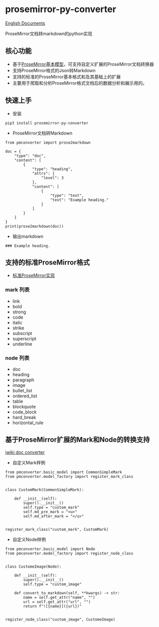 # prosemirror-py-converter

[English Documents](README.md)

ProseMirror文档转markdown的python实现

## 核心功能

- 基于[ProseMirror基本模型](https://prosemirror.net/docs/ref/#model)，可支持自定义扩展的ProseMirror文档转换器
- 支持ProseMirror格式的Json转Markdown
- 支持的标准的ProseMirror基本格式和及其基础上的扩展
- 主要用于爬取和分析ProseMirror格式文档后的数据分析和展示用的。

## 快速上手

- 安装

```
pip3 install prosemirror-py-converter
```

- ProseMirror文档转Markdown

```
from pmconverter import prose2markdown

doc = {
    "type": "doc",
    "content": [
        {
            "type": "heading",
            "attrs": {
                "level": 3
            },
            "content": [
                {
                    "type": "text",
                    "text": "Example heading."
                }
            ]
        }
    ]
}
print(prose2markdown(doc))
```

- 输出markdown

```
### Example heading.
```

## 支持的标准ProseMirror格式

- [标准ProseMirror实现](pmconverter/prose_mirror_std_models.py)

### mark 列表

- link
- bold
- strong
- code
- italic
- strike
- subscript
- superscript
- underline

### node 列表

- doc
- heading
- paragraph
- image
- bullet_list
- ordered_list
- table
- blockquote
- code_block
- hard_break
- horizontal_rule

## 基于ProseMirror扩展的Mark和Node的转换支持

[iwiki doc converter](pmconverter/extensions/iwiki_models.py)

- 自定义Mark样例

```
from pmconverter.basic_model import CommonSimpleMark
from pmconverter.model_factory import register_mark_class


class CustomMark(CommonSimpleMark):

    def __init__(self):
        super().__init__()
        self.type = "custom_mark"
        self.md_pre_mark = "<u>"
        self.md_after_mark = "</u>"


register_mark_class("custom_mark", CustomMark)
```

- 自定义Node样例

```
from pmconverter.basic_model import Node
from pmconverter.model_factory import register_node_class


class CustomeImage(Node):

    def __init__(self):
        super().__init__()
        self.type = "custom_image"

    def convert_to_markdown(self, **kwargs) -> str:
        name = self.get_attr("name", "")
        url = self.get_attr("url", "")
        return f"![{name}]({url})"
        

register_node_class("custom_image", CustomeImage)
```